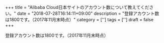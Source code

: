 +++
title = "Alibaba Cloud日本サイトのアカウント数について教えてください。"
date = "2018-07-28T16:14:11+09:00"
description = "登録アカウント数は1800です。（2017年11月末時点）"
category = ['']
tags = ['']
draft = false
+++

登録アカウント数は1800です。（2017年11月末時点）
